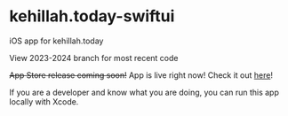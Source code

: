 # kehillah.today-swiftui
iOS app for kehillah.today

View 2023-2024 branch for most recent code


~~App Store release coming soon!~~ App is live right now! Check it out [here](https://apps.apple.com/app/kehillah-today/id6443492717)!  

If you are a developer and know what you are doing, you can run this app locally with Xcode.
